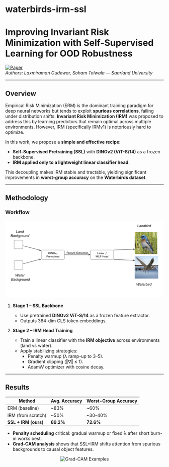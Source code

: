 # waterbirds-irm-ssl


# Improving Invariant Risk Minimization with Self-Supervised Learning for OOD Robustness

[![Paper](https://img.shields.io/badge/Paper-PDF-red)](report.pdf)  
*Authors: Laxmiraman Gudewar, Soham Tolwala — Saarland University*

---

## Overview
Empirical Risk Minimization (ERM) is the dominant training paradigm for deep neural networks but tends to exploit **spurious correlations**, failing under distribution shifts. **Invariant Risk Minimization (IRM)** was proposed to address this by learning predictors that remain optimal across multiple environments. However, IRM (specifically IRMv1) is notoriously hard to optimize.

In this work, we propose a **simple and effective recipe**:  
- **Self-Supervised Pretraining (SSL)** with **DINOv2 (ViT-S/14)** as a frozen backbone.  
- **IRM applied only to a lightweight linear classifier head**.  

This decoupling makes IRM stable and tractable, yielding significant improvements in **worst-group accuracy** on the **Waterbirds dataset**.

---

## Methodology

### Workflow
<p align="left">
  <img src="diagram.png" alt="Workflow Diagram" width="600">
</p>

1. **Stage 1 – SSL Backbone**  
   - Use pretrained **DINOv2 ViT-S/14** as a frozen feature extractor.  
   - Outputs 384-dim CLS token embeddings.  

2. **Stage 2 – IRM Head Training**  
   - Train a linear classifier with the **IRM objective** across environments (land vs water).  
   - Apply stabilizing strategies:  
     - Penalty warmup (λ ramp-up to 3–5).  
     - Gradient clipping (‖∇‖ ≤ 1).  
     - AdamW optimizer with cosine decay.  

---

## Results

| Method                  | Avg. Accuracy | Worst-Group Accuracy |
|--------------------------|---------------|-----------------------|
| ERM (baseline)           | ~83%          | ~60%                 |
| IRM (from scratch)       | ~50%          | ~30–40%              |
| **SSL + IRM (ours)**     | **89.2%**     | **72.6%**            |

- **Penalty scheduling** critical: gradual warmup or fixed λ after short burn-in works best.  
- **Grad-CAM analysis** shows that SSL+IRM shifts attention from spurious backgrounds to causal object features.  

<p align="center">
  <img src="gradcam.png" alt="Grad-CAM Examples" width="700">
</p>
